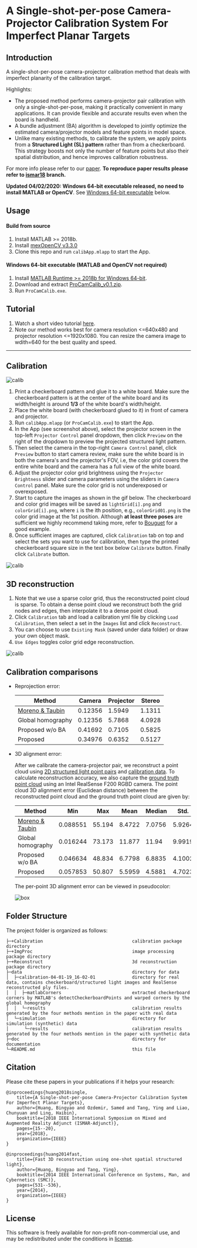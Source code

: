 A Single-shot-per-pose Camera-Projector Calibration System For Imperfect Planar Targets
===

## Introduction
A single-shot-per-pose camera-projector calibration method that deals with imperfect planarity of the calibration target. 

Highlights:
* The proposed method performs camera-projector pair calibration with only a single-shot-per-pose, making it practically convenient in many applications. It can provide flexible and accurate results even when the board is handheld.
* A bundle adjustment (BA) algorithm is developed to jointly optimize the estimated camera/projector models and feature points in model space. 
* Unlike many existing methods, to calibrate the system, we apply points from a **Structured Light (SL) pattern** rather than from a checkerboard. This strategy boosts not only the number of feature points but also their spatial distribution, and hence improves calibration robustness.

For more info please refer to our [paper][1]. **To reproduce paper results please refer to [ismar18][5] branch.**

**Updated 04/02/2020: Windows 64-bit executable released, no need to install MATLAB or OpenCV**. See [Windows 64-bit executable](#windows-64-bit-executable-matlab-and-opencv-not-required) below.


## Usage

#### Build from source
1. Install MATLAB >= 2018b.
2. Install [mexOpenCV v3.3.0][2]
3. Clone this repo and run `calibApp.mlapp` to start the App.

#### Windows 64-bit executable (MATLAB and OpenCV not required)
1. Install [MATLAB Runtime >= 2018b for Windows 64-bit](https://www.mathworks.com/products/compiler/matlab-runtime.html).
2. Download and extract [ProCamCalib_v0.1.zip](https://github.com/BingyaoHuang/single-shot-pro-cam-calib/releases/download/v0.1/ProCamCalib_v0.1.zip).
3. Run `ProCamCalib.exe`.

## Tutorial
1. Watch a short video tutorial [here][6].
2. Note our method works best for camera resolution <=640x480 and projector resolution <=1920x1080. You can resize the camera image to wdith=640 for the best quality and speed.

----
## Calibration

![calib](doc/capture.png)

1. Print a checkerboard pattern and glue it to a white board. Make sure the checkerboard pattern is at the center of the white board and its width/height is around **1/3** of the white board's width/height.
2. Place the white board (with checkerboard glued to it) in front of camera and projector.
3. Run `calibApp.mlapp` (or `ProCamCalib.exe`) to start the App.
4. In the App (see screenshot above), select the projector screen in the top-left `Projector Control` panel dropdown, then click `Preview` on the right of the dropdown to preview the projected structured light pattern.
5. Then select the camera in the top-right `Camera Control` panel, click `Preview` button to start camera review, make sure the white board is in both the camera's and the projector's FOV, i.e, the color grid covers the entire white board and the camera has a full view of the white board.
6. Adjust the projector color grid brightness using the `Projector Brightness` slider and camera parameters using the sliders in `Camera Control` panel. Make sure the color grid is not underexposed or overexposed.
7. Start to capture the images as shown in the gif below. The checkerboard and color grid images will be saved as `lightGrid[i].png` and `colorGrid[i].png`, where `i` is the ith position, e.g.,  `colorGrid01.png` is the color grid image at the 1st position. Although **at least three poses** are sufficient we highly recommend taking more, refer to [Bouguet][7] for a good example.
8. Once sufficient images are captured, click `Calibration` tab on top and select the sets you want to use for calibration, then type the printed checkerboard square size in the text box below `Calibrate` button. Finally click `Calibrate` button.

![calib](doc/calib.gif)

## 3D reconstruction
1. Note that we use a sparse color grid, thus the reconstructed point cloud is sparse. To obtain a dense point cloud we reconstruct both the grid nodes and edges, then interpolate it to a dense point cloud.
2. Click `Calibration` tab and load a calibration yml file by clicking `Load Calibration`, then select a set in the `Images` list and click `Reconstruct`.
3. You can choose to use `Existing Mask` (saved under data folder) or draw your own object mask.
4. `Use Edges` toggles color grid edge reconstruction.

![calib](doc/reconstruct.png)

## Calibration comparisons
* Reprojection error:

    | Method              | Camera  | Projector | Stereo  |
    |---------------------|---------|-----------|---------|
    |[Moreno & Taubin][3] | 0.12356 | 1.5949    | 1.1311  |
    | Global homography   | 0.12356 | 5.7868    | 4.0928  |
    | Proposed w/o BA     | 0.41692 | 0.7105    | 0.5825  |
    | Proposed            | 0.34976 | 0.6352    | 0.5127  |

* 3D alignment error:
    
    After we calibrate the camera-projector pair, we reconstruct a point cloud using [2D structured light point pairs](https://github.com/BingyaoHuang/single-shot-pro-cam-calib/tree/ismar18/data/calibration-11-13-17/MT/Set10.yml) and [calibration data](https://github.com/BingyaoHuang/single-shot-pro-cam-calib/tree/ismar18/data/calibration-11-13-17/results). To calculate reconstruction accuracy, we also capture the [ground truth point cloud](https://github.com/BingyaoHuang/single-shot-pro-cam-calib/tree/ismar18/data/calibration-11-13-17/recon-10.ply) using an Intel RealSense F200 RGBD camera. The point cloud 3D alignment error (Euclidean distance) between the reconstructed point cloud and the ground truth point cloud are given by:

    | Method              | Min      | Max    | Mean   | Median | Std.   |
    |---------------------|----------|--------|--------|--------|--------|
    |[Moreno & Taubin][3] | 0.088551 | 55.194 | 8.4722 | 7.0756 | 5.9264 |
    | Global homography   | 0.016244 | 73.173 | 11.877 | 11.94  | 9.9919 |
    | Proposed w/o BA     | 0.046634 | 48.834 | 6.7798 | 6.8835 | 4.1002 |
    | Proposed            | 0.057853 | 50.807 | 5.5959 | 4.5881 | 4.7023 |

    The per-point 3D alignment error can be viewed in pseudocolor:

    ![box](doc/box.gif)

 
## Folder Structure
The project folder is organized as follows:

    ├─+Calibration                                  calibration package directory
    ├─+ImgProc                                      image processing package directory
    ├─+Reconstruct                                  3d reconstruction package directory
    ├─data                                          directory for data
    │  ├─calibration-04-01-19_16-02-01              directory for real data, contains checkerboard/structured light images and RealSense reconstructed ply files.
    │  │  ├─matlabCorners                           extracted checkerboard corners by MATLAB's detectCheckerboardPoints and warped corners by the global homography             
    │  │  └─results                                 calibration results generated by the four methods mention in the paper with real data
    │  └─simulation                                 directory for simulation (synthetic) data
    │      └─results                                calibration results generated by the four methods mention in the paper with synthetic data
    ├─doc                                           directory for documentation
    └─README.md                                     this file
    
## Citation
Please cite these papers in your publications if it helps your research:

    @inproceedings{huang2018single,
        title={A Single-shot-per-pose Camera-Projector Calibration System For Imperfect Planar Targets},
        author={Huang, Bingyao and Ozdemir, Samed and Tang, Ying and Liao, Chunyuan and Ling, Haibin},
        booktitle={2018 IEEE International Symposium on Mixed and Augmented Reality Adjunct (ISMAR-Adjunct)},
        pages={15--20},
        year={2018},
        organization={IEEE}
    }

    @inproceedings{huang2014fast,
        title={Fast 3D reconstruction using one-shot spatial structured light},
        author={Huang, Bingyao and Tang, Ying},
        booktitle={2014 IEEE International Conference on Systems, Man, and Cybernetics (SMC)},
        pages={531--536},
        year={2014},
        organization={IEEE}
    }


## License
This software is freely available for non-profit non-commercial use, and may be redistributed under the conditions in [license](LICENSE).


[1]: https://arxiv.org/pdf/1803.09058.pdf
[2]: https://github.com/kyamagu/mexopencv
[3]: http://mesh.brown.edu/calibration/
[4]: https://www.mathworks.com/help/vision/ref/detectcheckerboardpoints.html
[5]: https://github.com/BingyaoHuang/single-shot-pro-cam-calib/tree/ismar18
[6]: https://youtu.be/fnrVDOhcu7I
[7]: http://www.vision.caltech.edu/bouguetj/calib_doc/htmls/calib_example/index.html

